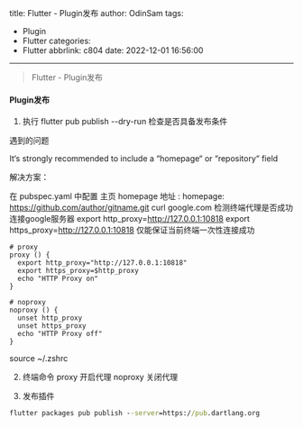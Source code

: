 title: Flutter - Plugin发布
author: OdinSam
tags:
  - Plugin
  - Flutter
categories:
  - Flutter
abbrlink: c804
date: 2022-12-01 16:56:00
---
>Flutter - Plugin发布

<!--more-->

#### Plugin发布

1. 执行 flutter pub publish --dry-run 检查是否具备发布条件

遇到的问题

It‘s strongly recommended to include a “homepage“ or “repository“ field

解决方案：

在 pubspec.yaml 中配置 主页 homepage 地址 :
homepage: https://github.com/author/gitname.git
curl google.com 检测终端代理是否成功连接google服务器
export http_proxy=http://127.0.0.1:10818
export https_proxy=http://127.0.0.1:10818
仅能保证当前终端一次性连接成功

```text vi ~/.zshrc
# proxy
proxy () {
  export http_proxy="http://127.0.0.1:10818"
  export https_proxy=$http_proxy
  echo "HTTP Proxy on"
}

# noproxy
noproxy () {
  unset http_proxy
  unset https_proxy
  echo "HTTP Proxy off"
}
```
source ~/.zshrc

2. 终端命令
proxy 开启代理
noproxy 关闭代理

3. 发布插件
```cmd 终端执行
flutter packages pub publish --server=https://pub.dartlang.org 
```
